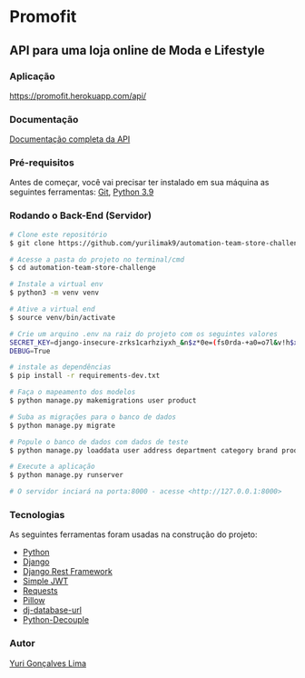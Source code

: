 # Promofit
## API para uma loja online de Moda e Lifestyle

### Aplicação

https://promofit.herokuapp.com/api/

### Documentação

[Documentação completa da API](https://documenter.getpostman.com/view/11375427/Tzm6mbit#2a113bdf-7aa3-4535-8ac8-69d6de8b9124)

### Pré-requisitos

Antes de começar, você vai precisar ter instalado em sua máquina as seguintes ferramentas:
[Git](https://git-scm.com/), [Python 3.9](https://www.python.org/downloads/)

### Rodando o Back-End (Servidor)

```bash
# Clone este repositório
$ git clone https://github.com/yurilimak9/automation-team-store-challenge

# Acesse a pasta do projeto no terminal/cmd
$ cd automation-team-store-challenge

# Instale a virtual env
$ python3 -m venv venv

# Ative a virtual end
$ source venv/bin/activate

# Crie um arquino .env na raiz do projeto com os seguintes valores
SECRET_KEY=django-insecure-zrks1carhziyxh_&n$z*0e=(fs0rda-+a0=o7l&v!h$xvf_i7p
DEBUG=True

# instale as dependências
$ pip install -r requirements-dev.txt

# Faça o mapeamento dos modelos
$ python manage.py makemigrations user product

# Suba as migrações para o banco de dados
$ python manage.py migrate

# Popule o banco de dados com dados de teste
$ python manage.py loaddata user address department category brand product

# Execute a aplicação
$ python manage.py runserver

# O servidor inciará na porta:8000 - acesse <http://127.0.0.1:8000>
```

### Tecnologias

As seguintes ferramentas foram usadas na construção do projeto:

- [Python](https://python.org/)
- [Django](https://djangoproject.com/)
- [Django Rest Framework](https://django-rest-framework.org/)
- [Simple JWT](https://django-rest-framework-simplejwt.readthedocs.io)
- [Requests](https://docs.python-requests.org)
- [Pillow](https://pillow.readthedocs.io)
- [dj-database-url](https://pypi.org/project/dj-database-url)
- [Python-Decouple](https://pypi.org/project/python-decouple/)

### Autor

[Yuri Gonçalves Lima](https://github.com/yurilimak9)
